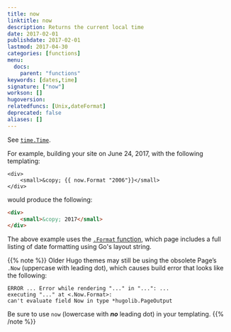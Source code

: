 ```yaml
---
title: now
linktitle: now
description: Returns the current local time 
date: 2017-02-01
publishdate: 2017-02-01
lastmod: 2017-04-30
categories: [functions]
menu:
  docs:
    parent: "functions"
keywords: [dates,time]
signature: ["now"]
workson: []
hugoversion:
relatedfuncs: [Unix,dateFormat]
deprecated: false
aliases: []
---
```


See [`time.Time`](https://godoc.org/time#Time).

For example, building your site on June 24, 2017, with the following templating:

```go-html-template
<div>
    <small>&copy; {{ now.Format "2006"}}</small>
</div>
```

would produce the following:

```html
<div>
    <small>&copy; 2017</small>
</div>
```

The above example uses the [`.Format` function](/functions/format), which page includes a full listing of date formatting using Go's layout string.

{{% note %}}
Older Hugo themes may still be using the obsolete Page’s `.Now` (uppercase with leading dot), which causes build error that looks like the following:

    ERROR ... Error while rendering "..." in "...": ...
    executing "..." at <.Now.Format>:
    can't evaluate field Now in type *hugolib.PageOutput

Be sure to use `now` (lowercase with _**no**_ leading dot) in your templating.
{{% /note %}}
